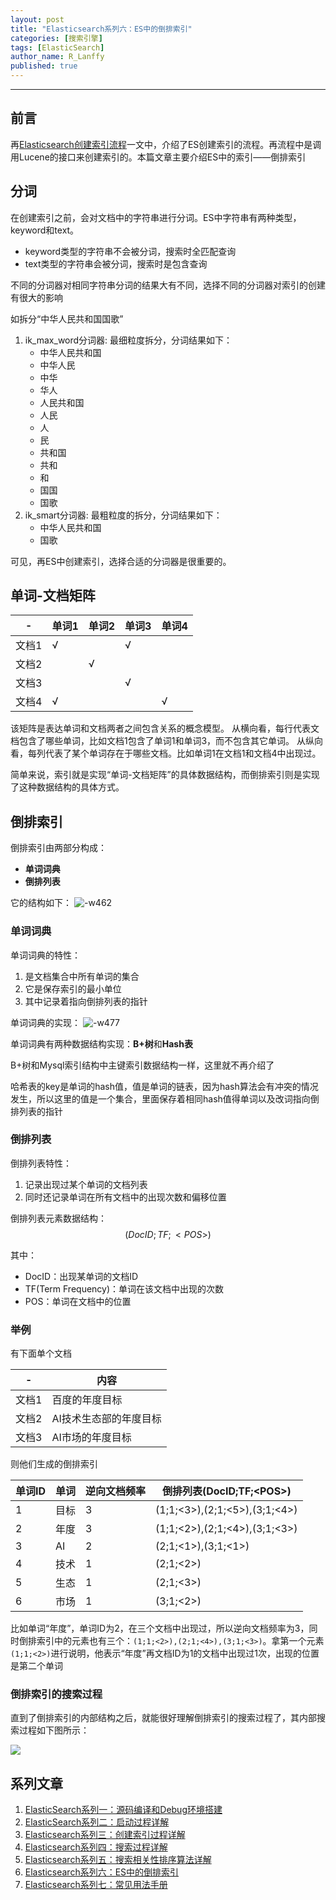 ```yaml
---
layout: post
title: "Elasticsearch系列六：ES中的倒排索引"
categories: [搜索引擎]
tags: [ElasticSearch]
author_name: R_Lanffy
published: true
---
```

---

## 前言

再[Elasticsearch创建索引流程](https://lanffy.github.io/2019/04/16/How-Elasticsearch-Create-Index)一文中，介绍了ES创建索引的流程。再流程中是调用Lucene的接口来创建索引的。本篇文章主要介绍ES中的索引——倒排索引

## 分词

在创建索引之前，会对文档中的字符串进行分词。ES中字符串有两种类型，keyword和text。

* keyword类型的字符串不会被分词，搜索时全匹配查询
* text类型的字符串会被分词，搜索时是包含查询

不同的分词器对相同字符串分词的结果大有不同，选择不同的分词器对索引的创建有很大的影响

如拆分“中华人民共和国国歌”

1. ik_max_word分词器: 最细粒度拆分，分词结果如下：
    * 中华人民共和国
    * 中华人民
    * 中华
    * 华人
    * 人民共和国
    * 人民
    * 人
    * 民
    * 共和国
    * 共和
    * 和
    * 国国
    * 国歌
2. ik_smart分词器: 最粗粒度的拆分，分词结果如下：
    * 中华人民共和国
    * 国歌

可见，再ES中创建索引，选择合适的分词器是很重要的。

## 单词-文档矩阵

-|单词1|单词2|单词3|单词4
---|---|---|---|---
文档1|√||√|
文档2||√||
文档3|||√|
文档4|√|||√


该矩阵是表达单词和文档两者之间包含关系的概念模型。
从横向看，每行代表文档包含了哪些单词，比如文档1包含了单词1和单词3，而不包含其它单词。
从纵向看，每列代表了某个单词存在于哪些文档。比如单词1在文档1和文档4中出现过。

简单来说，索引就是实现“单词-文档矩阵”的具体数据结构，而倒排索引则是实现了这种数据结构的具体方式。

## 倒排索引

倒排索引由两部分构成：

* **单词词典**
* **倒排列表**

它的结构如下：
![-w462](/images/posts/2019/15574746644761.jpg)

### 单词词典
单词词典的特性：

1. 是文档集合中所有单词的集合
2. 它是保存索引的最小单位
3. 其中记录着指向倒排列表的指针

单词词典的实现：
![-w477](/images/posts/2019/15574747649420.jpg)

单词词典有两种数据结构实现：**B+树**和**Hash表**

B+树和Mysql索引结构中主键索引数据结构一样，这里就不再介绍了

哈希表的key是单词的hash值，值是单词的链表，因为hash算法会有冲突的情况发生，所以这里的值是一个集合，里面保存着相同hash值得单词以及改词指向倒排列表的指针

### 倒排列表

倒排列表特性：

1. 记录出现过某个单词的文档列表
2. 同时还记录单词在所有文档中的出现次数和偏移位置

倒排列表元素数据结构：$$(DocID;TF;<POS>)$$

其中：

* DocID：出现某单词的文档ID
* TF(Term Frequency)：单词在该文档中出现的次数
* POS：单词在文档中的位置

### 举例
有下面单个文档

-|内容
---|---
文档1|百度的年度目标
文档2|AI技术生态部的年度目标
文档3|AI市场的年度目标

则他们生成的倒排索引

单词ID|单词|逆向文档频率|倒排列表(DocID;TF;\<POS\>)
---|---|---|---
1|目标|3|(1;1;<3>),(2;1;<5>),(3;1;<4>)
2|年度|3|(1;1;<2>),(2;1;<4>),(3;1;<3>)
3|AI|2|(2;1;<1>),(3;1;<1>)
4|技术|1|(2;1;<2>)
5|生态|1|(2;1;<3>)
6|市场|1|(3;1;<2>)

比如单词“年度”，单词ID为2，在三个文档中出现过，所以逆向文档频率为3，同时倒排索引中的元素也有三个：``(1;1;<2>),(2;1;<4>),(3;1;<3>)``。拿第一个元素``(1;1;<2>)``进行说明，他表示“年度”再文档ID为1的文档中出现过1次，出现的位置是第二个单词

### 倒排索引的搜索过程

直到了倒排索引的内部结构之后，就能很好理解倒排索引的搜索过程了，其内部搜索过程如下图所示：

![](/images/posts/2019/15574751723905.jpg)

## 系列文章

1. [ElasticSearch系列一：源码编译和Debug环境搭建](https://lanffy.github.io/2019/04/08/Elasticsearch-Compile-Source-And-Debug)
2. [ElasticSearch系列二：启动过程详解](https://lanffy.github.io/2019/04/09/ElasticSearch-Start-Up-Process)
3. [Elasticsearch系列三：创建索引过程详解](https://lanffy.github.io/2019/04/16/How-Elasticsearch-Create-Index)
4. [Elasticsearch系列四：搜索过程详解](https://lanffy.github.io/2019/04/30/ElasticSearch-Search-Process)
5. [Elasticsearch系列五：搜索相关性排序算法详解](https://lanffy.github.io/2019/05/08/Elasticsearch-Search-Score-Algorithm)
6. [Elasticsearch系列六：ES中的倒排索引](https://lanffy.github.io/2019/05/10/Inverted-Index-In-Elasticsearch)
7. [Elasticsearch系列七：常见用法手册](https://lanffy.github.io/2019/07/10/Elasticsearch-Common-Usage-Manual)